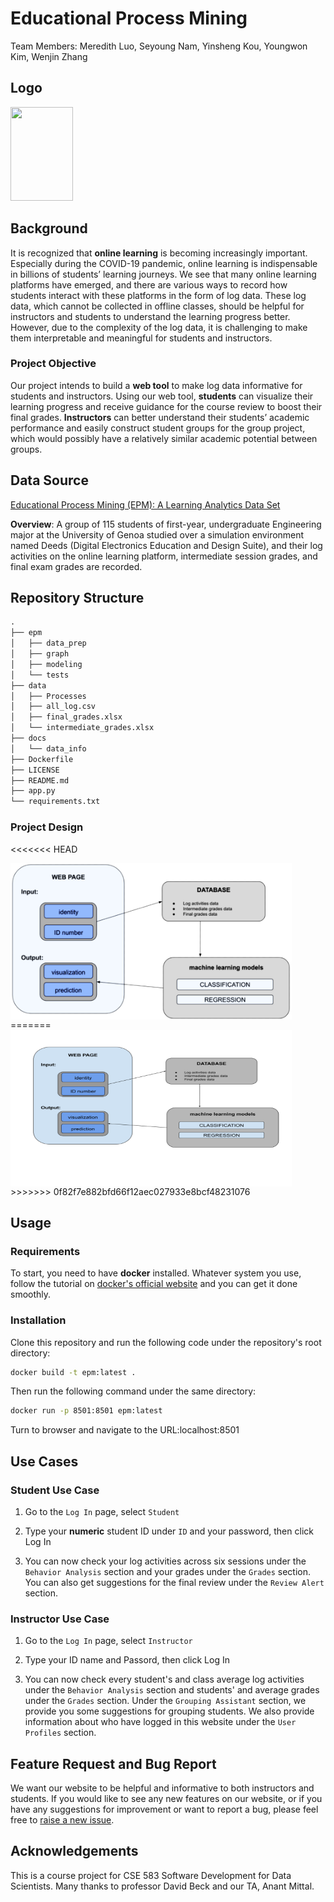 # Educational Process Mining

Team Members: Meredith Luo, Seyoung Nam, Yinsheng Kou, Youngwon Kim, Wenjin Zhang

## Logo

<img src="https://github.com/EPM-LearningAnalytics/epm/blob/main/logo.svg?raw=true" height="150" width="100">

## Background

It is recognized that **online learning** is becoming increasingly important. Especially during the COVID-19 pandemic, online learning is indispensable in billions of students’ learning journeys. We see that many online learning platforms have emerged, and there are various ways to record how students interact with these platforms in the form of log data. These log data, which cannot be collected in offline classes, should be helpful for instructors and students to understand the learning progress better. However, due to the complexity of the log data, it is challenging to make them interpretable and meaningful for students and instructors.

### **Project Objective**

Our project intends to build a **web tool** to make log data informative for students and instructors. Using our web tool, **students** can visualize their learning progress and receive guidance for the course review to boost their final grades. **Instructors** can better understand their students’ academic performance and easily construct student groups for the group project, which would possibly have a relatively similar academic potential between groups.

## Data Source

[Educational Process Mining (EPM): A Learning Analytics Data Set](https://archive.ics.uci.edu/ml/datasets/Educational+Process+Mining+(EPM)%3A+A+Learning+Analytics+Data+Set)

**Overview**: A group of 115 students of first-year, undergraduate Engineering major at the University of Genoa studied over a simulation environment named Deeds (Digital Electronics Education and Design Suite), and their log activities on the online learning platform, intermediate session grades, and final exam grades are recorded.

## Repository Structure

```md
.
├── epm
│   ├── data_prep
│   ├── graph
│   ├── modeling
│   └── tests
├── data
│   ├── Processes
│   ├── all_log.csv
│   ├── final_grades.xlsx
│   └── intermediate_grades.xlsx
├── docs
│   └── data_info  
├── Dockerfile
├── LICENSE
├── README.md
├── app.py
└── requirements.txt
 ```

### Project Design
<<<<<<< HEAD

<img src="docs/design1.jpg" height="250" width="450" align=center>
=======
<img src="docs/projectdesign.svg" height="250" width="450" align=center>
>>>>>>> 0f82f7e882bfd66f12aec027933e8bcf48231076

## Usage

### Requirements

To start, you need to have **docker** installed. Whatever system you use, follow the tutorial on <a href="https://docs.docker.com/get-docker/">docker's official website</a> and you can get it done smoothly.

### Installation

Clone this repository and run the following code under the repository's root directory:

```bash
docker build -t epm:latest .
```

Then run the following command under the same directory:

```bash
docker run -p 8501:8501 epm:latest
```

Turn to browser and navigate to the URL:localhost:8501

## Use Cases

### Student Use Case

1. Go to the `Log In` page, select `Student`

2. Type your **numeric** student ID under `ID` and your password, then click Log In

3. You can now check your log activities across six sessions under the `Behavior Analysis` section and your grades under the `Grades` section. You can also get suggestions for the final review under the `Review Alert` section.

### Instructor Use Case

1. Go to the `Log In` page, select `Instructor`

2. Type your ID name and Passord, then click Log In

3. You can now check every student's and class average log activities under the `Behavior Analysis` section and students' and average grades under the `Grades` section. Under the `Grouping Assistant` section, we provide you some suggestions for grouping students. We also provide information about who have logged in this website under the `User Profiles` section.

## Feature Request and Bug Report

We want our website to be helpful and informative to both instructors and students. If you would like to see any new features on our website, or if you have any suggestions for improvement or want to report a bug, please feel free to <a href="https://github.com/EPM-LearningAnalytics/epm/issues/new">raise a new issue</a>.

## Acknowledgements

This is a course project for CSE 583 Software Development for Data Scientists. Many thanks to professor David Beck and our TA, Anant Mittal. 